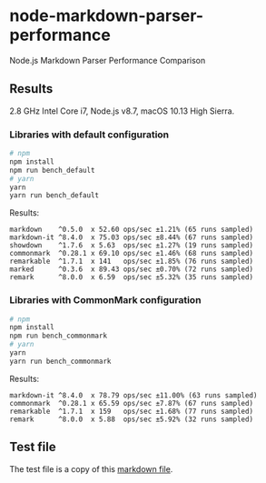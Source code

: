# node-markdown-parser-performance

Node.js Markdown Parser Performance Comparison

## Results

2.8 GHz Intel Core i7, Node.js v8.7, macOS 10.13 High Sierra.

### Libraries with default configuration

```sh
# npm
npm install
npm run bench_default
# yarn
yarn
yarn run bench_default
```

Results:
```
markdown    ^0.5.0  x 52.60 ops/sec ±1.21% (65 runs sampled)
markdown-it ^8.4.0  x 75.03 ops/sec ±8.44% (67 runs sampled)
showdown    ^1.7.6  x 5.63  ops/sec ±1.27% (19 runs sampled)
commonmark  ^0.28.1 x 69.10 ops/sec ±1.46% (68 runs sampled)
remarkable  ^1.7.1  x 141   ops/sec ±1.85% (76 runs sampled)
marked      ^0.3.6  x 89.43 ops/sec ±0.70% (72 runs sampled)
remark      ^8.0.0  x 6.59  ops/sec ±5.32% (35 runs sampled)
```

### Libraries with CommonMark configuration

```sh
# npm
npm install
npm run bench_commonmark
# yarn
yarn
yarn run bench_commonmark
```

Results:
```
markdown-it ^8.4.0  x 78.79 ops/sec ±11.00% (63 runs sampled)
commonmark  ^0.28.1 x 65.59 ops/sec ±7.87% (67 runs sampled)
remarkable  ^1.7.1  x 159   ops/sec ±1.68% (77 runs sampled)
remark      ^8.0.0  x 5.88  ops/sec ±5.92% (32 runs sampled)
```

## Test file

The test file is a copy of this [markdown file](https://github.com/airbnb/javascript/blob/master/README.md).
